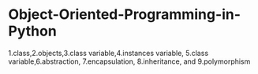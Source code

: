 # Object-Oriented-Programming-in-Python
1.class,2.objects,3.class variable,4.instances variable, 5.class  variable,6.abstraction, 7.encapsulation, 8.inheritance, and 9.polymorphism
